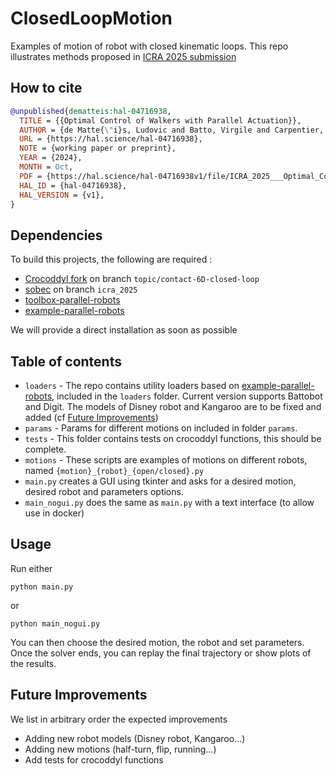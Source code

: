 # ClosedLoopMotion
Examples of motion of robot with closed kinematic loops.
This repo illustrates methods proposed in [ICRA 2025 submission](https://gepettoweb.laas.fr/articles/ldematte_icra2025.html)

## How to cite
```bibtex
@unpublished{dematteis:hal-04716938,
  TITLE = {{Optimal Control of Walkers with Parallel Actuation}},
  AUTHOR = {de Matte{\"i}s, Ludovic and Batto, Virgile and Carpentier, Justin and Mansard, Nicolas},
  URL = {https://hal.science/hal-04716938},
  NOTE = {working paper or preprint},
  YEAR = {2024},
  MONTH = Oct,
  PDF = {https://hal.science/hal-04716938v1/file/ICRA_2025___Optimal_Control_of_Closed_Loop_walkers-submission.pdf},
  HAL_ID = {hal-04716938},
  HAL_VERSION = {v1},
}
```

## Dependencies
To build this projects, the following are required :
* [Crocoddyl fork](https://github.com/LudovicDeMatteis/crocoddyl/tree/topic/contact-6D-closed-loop) on branch `topic/contact-6D-closed-loop`
* [sobec](https://github.com/LudovicDeMatteis/sobec/tree/icra-2025) on branch `icra_2025`
* [toolbox-parallel-robots](https://github.com/Gepetto/toolbox-parallel-robots)
* [example-parallel-robots](https://github.com/Gepetto/example-parallel-robots)

We will provide a direct installation as soon as possible

## Table of contents 
* `loaders` - The repo contains utility loaders based on [example-parallel-robots](https://github.com/Gepetto/example-parallel-robots), included in the `loaders` folder. Current version supports Battobot and Digit. The models of Disney robot and Kangaroo are to be fixed and added (cf [Future Improvements](#future-improvements))
* `params` - Params for different motions on included in folder `params`.
* `tests` - This folder contains tests on crocoddyl functions, this should be complete.
* `motions` - These scripts are examples of motions on different robots, named `{motion}_{robot}_{open/closed}.py`
* `main.py` creates a GUI using tkinter and asks for a desired motion, desired robot and parameters options.
* `main_nogui.py` does the same as `main.py` with a text interface (to allow use in docker) 

## Usage
Run either
```
python main.py
```
or 
```
python main_nogui.py
```
You can then choose the desired motion, the robot and set parameters.
Once the solver ends, you can replay the final trajectory or show plots of the results.

## Future Improvements
We list in arbitrary order the expected improvements
* Adding new robot models (Disney robot, Kangaroo...)
* Adding new motions (half-turn, flip, running...)
* Add tests for crocoddyl functions
